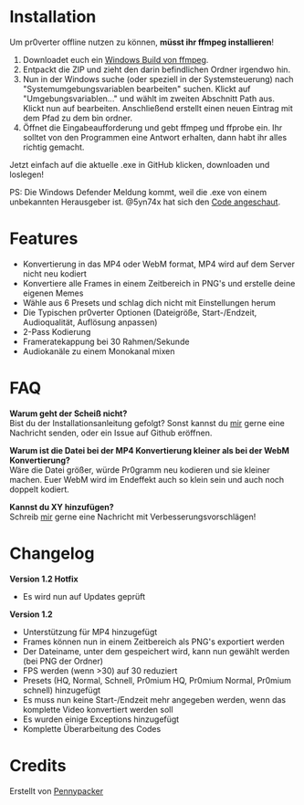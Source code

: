 # Installation
Um pr0verter offline nutzen zu können, **müsst ihr ffmpeg installieren**!
1. Downloadet euch ein [Windows Build von ffmpeg](https://www.gyan.dev/ffmpeg/builds/ffmpeg-git-full.7z).
2. Entpackt die ZIP und zieht den darin befindlichen Ordner irgendwo hin.
3. Nun in der Windows suche (oder speziell in der Systemsteuerung) nach "Systemumgebungsvariablen bearbeiten" suchen. Klickt auf "Umgebungsvariablen..." und wählt im zweiten Abschnitt Path aus. Klickt nun auf bearbeiten. Anschließend erstellt einen neuen Eintrag mit dem Pfad zu dem bin ordner.
4. Öffnet die Eingabeaufforderung und gebt ffmpeg und ffprobe ein. Ihr solltet von den Programmen eine Antwort erhalten, dann habt ihr alles richtig gemacht.

Jetzt einfach auf die aktuelle .exe in GitHub klicken, downloaden und loslegen!

PS: Die Windows Defender Meldung kommt, weil die .exe von einem unbekannten Herausgeber ist. @5yn74x hat sich den [Code angeschaut](https://pr0gramm.com/new/3322321:comment31584466).
# Features
- Konvertierung in das MP4 oder WebM format, MP4 wird auf dem Server nicht neu kodiert
- Konvertiere alle Frames in einem Zeitbereich in PNG's und erstelle deine eigenen Memes
- Wähle aus 6 Presets und schlag dich nicht mit Einstellungen herum
- Die Typischen pr0verter Optionen (Dateigröße, Start-/Endzeit, Audioqualität, Auflösung anpassen)
- 2-Pass Kodierung
- Frameratekappung bei 30 Rahmen/Sekunde
- Audiokanäle zu einem Monokanal mixen
# FAQ
**Warum geht der Scheiß nicht?**<br>
Bist du der Installationsanleitung gefolgt? Sonst kannst du [mir](https://pr0gramm.com/user/Pennypacker) gerne eine Nachricht senden, oder ein Issue auf Github eröffnen.

**Warum ist die Datei bei der MP4 Konvertierung kleiner als bei der WebM Konvertierung?**<br>
Wäre die Datei größer, würde Pr0gramm neu kodieren und sie kleiner machen. Euer WebM wird im Endeffekt auch so klein sein und auch noch doppelt kodiert.<br>

**Kannst du XY hinzufügen?**<br>
Schreib [mir](https://pr0gramm.com/user/Pennypacker) gerne eine Nachricht mit Verbesserungsvorschlägen!
# Changelog
**Version 1.2 Hotfix**
- Es wird nun auf Updates geprüft

**Version 1.2**
- Unterstützung für MP4 hinzugefügt
- Frames können nun in einem Zeitbereich als PNG's exportiert werden
- Der Dateiname, unter dem gespeichert wird, kann nun gewählt werden (bei PNG der Ordner)
- FPS werden (wenn >30) auf 30 reduziert
- Presets (HQ, Normal, Schnell, Pr0mium HQ, Pr0mium Normal, Pr0mium schnell) hinzugefügt
- Es muss nun keine Start-/Endzeit mehr angegeben werden, wenn das komplette Video konvertiert werden soll
- Es wurden einige Exceptions hinzugefügt
- Komplette Überarbeitung des Codes
# Credits
Erstellt von [Pennypacker](https://pr0gramm.com/user/Pennypacker)
